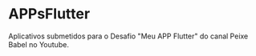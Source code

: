 # APPsFlutter
Aplicativos submetidos para o Desafio "Meu APP Flutter" do canal Peixe Babel no Youtube.
